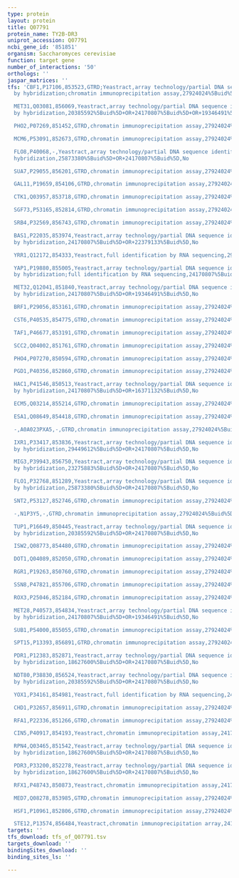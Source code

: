 ```yaml
---
type: protein
layout: protein
title: Q07791
protein_name: TY2B-DR3
uniprot_accession: Q07791
ncbi_gene_id: '851851'
organism: Saccharomyces cerevisiae
function: target gene
number_of_interactions: '50'
orthologs: ''
jaspar_matrices: ''
tfs: 'CBF1,P17106,853523,GTRD;Yeastract,array technology/partial DNA sequence identification
  by hybridization;chromatin immunoprecipitation assay,27924024%5Buid%5D+OR+24170807%5Buid%5D+OR+19346491%5Buid%5D,No

  MET31,Q03081,856069,Yeastract,array technology/partial DNA sequence identification
  by hybridization,20385592%5Buid%5D+OR+24170807%5Buid%5D+OR+19346491%5Buid%5D,No

  PHO2,P07269,851452,GTRD,chromatin immunoprecipitation assay,27924024%5Buid%5D,No

  MCM6,P53091,852673,GTRD,chromatin immunoprecipitation assay,27924024%5Buid%5D,No

  FLO8,P40068,-,Yeastract,array technology/partial DNA sequence identification by
  hybridization,25873380%5Buid%5D+OR+24170807%5Buid%5D,No

  SUA7,P29055,856201,GTRD,chromatin immunoprecipitation assay,27924024%5Buid%5D,No

  GAL11,P19659,854106,GTRD,chromatin immunoprecipitation assay,27924024%5Buid%5D,No

  CTK1,Q03957,853718,GTRD,chromatin immunoprecipitation assay,27924024%5Buid%5D,No

  SGF73,P53165,852814,GTRD,chromatin immunoprecipitation assay,27924024%5Buid%5D,No

  SRB4,P32569,856743,GTRD,chromatin immunoprecipitation assay,27924024%5Buid%5D,No

  BAS1,P22035,853974,Yeastract,array technology/partial DNA sequence identification
  by hybridization,24170807%5Buid%5D+OR+22379133%5Buid%5D,No

  YRR1,Q12172,854333,Yeastract,full identification by RNA sequencing,29208650%5Buid%5D+OR+24170807%5Buid%5D,No

  YAP1,P19880,855005,Yeastract,array technology/partial DNA sequence identification
  by hybridization;full identification by RNA sequencing,24170807%5Buid%5D+OR+18627600%5Buid%5D+OR+26389527%5Buid%5D,No

  MET32,Q12041,851840,Yeastract,array technology/partial DNA sequence identification
  by hybridization,24170807%5Buid%5D+OR+19346491%5Buid%5D,No

  BRF1,P29056,853161,GTRD,chromatin immunoprecipitation assay,27924024%5Buid%5D,No

  CST6,P40535,854775,GTRD,chromatin immunoprecipitation assay,27924024%5Buid%5D,No

  TAF1,P46677,853191,GTRD,chromatin immunoprecipitation assay,27924024%5Buid%5D,No

  SCC2,Q04002,851761,GTRD,chromatin immunoprecipitation assay,27924024%5Buid%5D,No

  PHO4,P07270,850594,GTRD,chromatin immunoprecipitation assay,27924024%5Buid%5D,No

  PGD1,P40356,852860,GTRD,chromatin immunoprecipitation assay,27924024%5Buid%5D,No

  HAC1,P41546,850513,Yeastract,array technology/partial DNA sequence identification
  by hybridization,24170807%5Buid%5D+OR+16371132%5Buid%5D,No

  ECM5,Q03214,855214,GTRD,chromatin immunoprecipitation assay,27924024%5Buid%5D,No

  ESA1,Q08649,854418,GTRD,chromatin immunoprecipitation assay,27924024%5Buid%5D,No

  -,A0A023PXA5,-,GTRD,chromatin immunoprecipitation assay,27924024%5Buid%5D,No

  IXR1,P33417,853836,Yeastract,array technology/partial DNA sequence identification
  by hybridization,29449612%5Buid%5D+OR+24170807%5Buid%5D,No

  MIG3,P39943,856750,Yeastract,array technology/partial DNA sequence identification
  by hybridization,23275883%5Buid%5D+OR+24170807%5Buid%5D,No

  FLO1,P32768,851289,Yeastract,array technology/partial DNA sequence identification
  by hybridization,25873380%5Buid%5D+OR+24170807%5Buid%5D,No

  SNT2,P53127,852746,GTRD,chromatin immunoprecipitation assay,27924024%5Buid%5D,No

  -,N1P3Y5,-,GTRD,chromatin immunoprecipitation assay,27924024%5Buid%5D,No

  TUP1,P16649,850445,Yeastract,array technology/partial DNA sequence identification
  by hybridization,20385592%5Buid%5D+OR+24170807%5Buid%5D,No

  ISW2,Q08773,854480,GTRD,chromatin immunoprecipitation assay,27924024%5Buid%5D,No

  DOT1,Q04089,852050,GTRD,chromatin immunoprecipitation assay,27924024%5Buid%5D,No

  RGR1,P19263,850760,GTRD,chromatin immunoprecipitation assay,27924024%5Buid%5D,No

  SSN8,P47821,855706,GTRD,chromatin immunoprecipitation assay,27924024%5Buid%5D,No

  ROX3,P25046,852184,GTRD,chromatin immunoprecipitation assay,27924024%5Buid%5D,No

  MET28,P40573,854834,Yeastract,array technology/partial DNA sequence identification
  by hybridization,24170807%5Buid%5D+OR+19346491%5Buid%5D,No

  SUB1,P54000,855055,GTRD,chromatin immunoprecipitation assay,27924024%5Buid%5D,No

  SPT15,P13393,856891,GTRD,chromatin immunoprecipitation assay,27924024%5Buid%5D,No

  PDR1,P12383,852871,Yeastract,array technology/partial DNA sequence identification
  by hybridization,18627600%5Buid%5D+OR+24170807%5Buid%5D,No

  NDT80,P38830,856524,Yeastract,array technology/partial DNA sequence identification
  by hybridization,20385592%5Buid%5D+OR+24170807%5Buid%5D,No

  YOX1,P34161,854981,Yeastract,full identification by RNA sequencing,24170807%5Buid%5D+OR+28916784%5Buid%5D,No

  CHD1,P32657,856911,GTRD,chromatin immunoprecipitation assay,27924024%5Buid%5D,No

  RFA1,P22336,851266,GTRD,chromatin immunoprecipitation assay,27924024%5Buid%5D,No

  CIN5,P40917,854193,Yeastract,chromatin immunoprecipitation assay,24170807%5Buid%5D+OR+19124666%5Buid%5D,No

  RPN4,Q03465,851542,Yeastract,array technology/partial DNA sequence identification
  by hybridization,18627600%5Buid%5D+OR+24170807%5Buid%5D,No

  PDR3,P33200,852278,Yeastract,array technology/partial DNA sequence identification
  by hybridization,18627600%5Buid%5D+OR+24170807%5Buid%5D,No

  RFX1,P48743,850873,Yeastract,chromatin immunoprecipitation assay,24170807%5Buid%5D+OR+19124666%5Buid%5D,No

  MED7,Q08278,853985,GTRD,chromatin immunoprecipitation assay,27924024%5Buid%5D,No

  HSF1,P10961,852806,GTRD,chromatin immunoprecipitation assay,27924024%5Buid%5D,No

  STE12,P13574,856484,Yeastract,chromatin immunoprecipitation array,24170807%5Buid%5D+OR+12732146%5Buid%5D,No'
targets: ''
tfs_download: tfs_of_Q07791.tsv
targets_download: ''
bindingSites_download: ''
binding_sites_ls: ''

---
```


